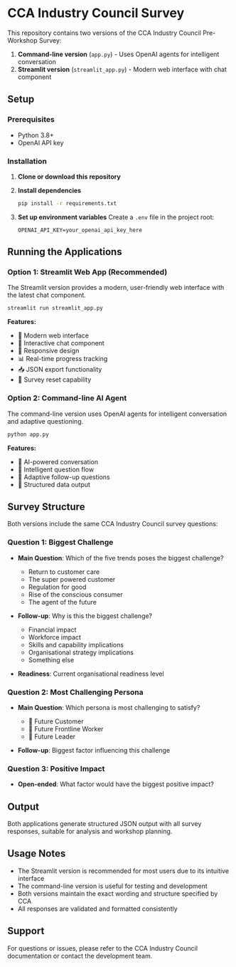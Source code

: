# CCA Industry Council Survey

This repository contains two versions of the CCA Industry Council Pre-Workshop Survey:

1. **Command-line version** (`app.py`) - Uses OpenAI agents for intelligent conversation
2. **Streamlit version** (`streamlit_app.py`) - Modern web interface with chat component

## Setup

### Prerequisites
- Python 3.8+
- OpenAI API key

### Installation

1. **Clone or download this repository**

2. **Install dependencies**
   ```bash
   pip install -r requirements.txt
   ```

3. **Set up environment variables**
   Create a `.env` file in the project root:
   ```
   OPENAI_API_KEY=your_openai_api_key_here
   ```

## Running the Applications

### Option 1: Streamlit Web App (Recommended)

The Streamlit version provides a modern, user-friendly web interface with the latest chat component.

```bash
streamlit run streamlit_app.py
```

**Features:**
- 🎨 Modern web interface
- 💬 Interactive chat component
- 📱 Responsive design
- 📊 Real-time progress tracking
- 📥 JSON export functionality
- 🔄 Survey reset capability

### Option 2: Command-line AI Agent

The command-line version uses OpenAI agents for intelligent conversation and adaptive questioning.

```bash
python app.py
```

**Features:**
- 🤖 AI-powered conversation
- 🧠 Intelligent question flow
- 🔄 Adaptive follow-up questions
- 📝 Structured data output

## Survey Structure

Both versions include the same CCA Industry Council survey questions:

### Question 1: Biggest Challenge
- **Main Question**: Which of the five trends poses the biggest challenge?
  - Return to customer care
  - The super powered customer
  - Regulation for good
  - Rise of the conscious consumer
  - The agent of the future

- **Follow-up**: Why is this the biggest challenge?
  - Financial impact
  - Workforce impact
  - Skills and capability implications
  - Organisational strategy implications
  - Something else

- **Readiness**: Current organisational readiness level

### Question 2: Most Challenging Persona
- **Main Question**: Which persona is most challenging to satisfy?
  - 🔮 Future Customer
  - 👥 Future Frontline Worker
  - 🧠 Future Leader

- **Follow-up**: Biggest factor influencing this challenge

### Question 3: Positive Impact
- **Open-ended**: What factor would have the biggest positive impact?

## Output

Both applications generate structured JSON output with all survey responses, suitable for analysis and workshop planning.

## Usage Notes

- The Streamlit version is recommended for most users due to its intuitive interface
- The command-line version is useful for testing and development
- Both versions maintain the exact wording and structure specified by CCA
- All responses are validated and formatted consistently

## Support

For questions or issues, please refer to the CCA Industry Council documentation or contact the development team.
